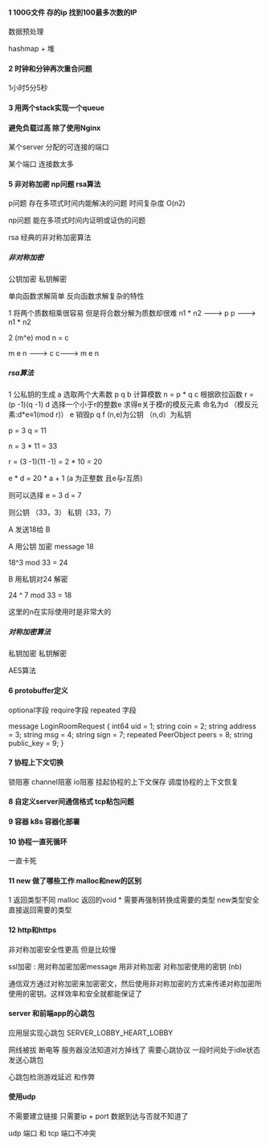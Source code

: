 

#### 1 100G文件 存的ip  找到100最多次数的IP

数据预处理

hashmap + 堆




#### 2 时钟和分钟再次重合问题
1小时5分5秒

#### 3 用两个stack实现一个queue


####  避免负载过高 除了使用Nginx

某个server 分配的可连接的端口 

某个端口 连接数太多 


#### 5 非对称加密 np问题 rsa算法

p问题 存在多项式时间内能解决的问题 时间复杂度 O(n2)

np问题  能在多项式时间内证明或证伪的问题 

rsa 经典的非对称加密算法
##### 非对称加密
公钥加密 私钥解密


单向函数求解简单 反向函数求解复杂的特性

1 将两个质数相乘很容易 但是将合数分解为质数却很难 
n1 * n2 ---> p     p ---> n1  * n2 

2 (m^e) mod n = c 

m e n ---> c    c---> m e n 


##### rsa算法

1 公私钥的生成
a 选取两个大素数 p q 
b 计算模数 n = p * q 
c 根据欧拉函数 r = (p -1)(q -1)
d 选择一个小于r的整数e  求得e关于模r的模反元素 命名为d （模反元素:d*e≡1(mod r)）
e 销毁p q 
f  (n,e)为公钥 （n,d）为私钥 


p = 3 q = 11 

n = 3 * 11 = 33 

r = (3 -1)(11 -1) = 2 * 10 = 20 

e * d = 20 * a + 1 (a 为正整数 且e与r互质)

则可以选择 e = 3  d = 7 

则公钥 （33，3） 私钥（33，7）


A 发送18给 B 

A 用公钥 加密 message 18 

18^3 mod 33  = 24  

B 用私钥对24 解密 

24 ^ 7 mod 33 =  18 

这里的n在实际使用时是非常大的 


##### 对称加密算法

私钥加密 私钥解密

AES算法 


#### 6 protobuffer定义
optional字段
require字段
repeated 字段 

message LoginRoomRequest {
  int64 uid = 1; 
  string coin = 2;
  string address = 3; 
  string msg = 4; 
  string sign = 7;
  repeated PeerObject peers = 8;
  string public_key = 9;
}

#### 7 协程上下文切换 
锁阻塞 channel阻塞 io阻塞
挂起协程的上下文保存  调度协程的上下文恢复

#### 8 自定义server间通信格式 tcp粘包问题

#### 9 容器 k8s 容器化部署

#### 10 协程一直死循环 
一直卡死 


#### 11 new 做了哪些工作 malloc和new的区别

1 返回类型不同 
malloc 返回的void * 需要再强制转换成需要的类型
new类型安全 直接返回需要的类型


#### 12 http和https 

非对称加密安全性更高 但是比较慢 

ssl加密 : 用对称加密加密message 用非对称加密 对称加密使用的密钥   (nb)

通信双方通过对称加密来加密密文，然后使用非对称加密的方式来传递对称加密所使用的密钥。这样效率和安全就都能保证了


#### server 和前端app的心跳包
应用层实现心跳包
SERVER_LOBBY_HEART_LOBBY

网线被拔 断电等 服务器没法知道对方掉线了  需要心跳协议 一段时间处于idle状态 发送心跳包 

心跳包检测游戏延迟 和作弊 

#### 使用udp 

不需要建立链接 只需要ip + port 数据到达与否就不知道了

udp 端口 和 tcp 端口不冲突









